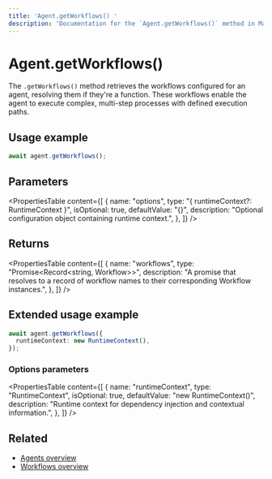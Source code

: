 ```yaml
---
title: 'Agent.getWorkflows() '
description: 'Documentation for the `Agent.getWorkflows()` method in Mastra agents, which retrieves the workflows that the agent can execute.'
---
```


# Agent.getWorkflows()

The `.getWorkflows()` method retrieves the workflows configured for an agent, resolving them if they're a function. These workflows enable the agent to execute complex, multi-step processes with defined execution paths.

## Usage example

```typescript copy
await agent.getWorkflows();
```

## Parameters

<PropertiesTable
content={[
{
name: "options",
type: "{ runtimeContext?: RuntimeContext }",
isOptional: true,
defaultValue: "{}",
description: "Optional configuration object containing runtime context.",
},
]}
/>

## Returns

<PropertiesTable
content={[
{
name: "workflows",
type: "Promise<Record<string, Workflow>>",
description: "A promise that resolves to a record of workflow names to their corresponding Workflow instances.",
},
]}
/>

## Extended usage example

```typescript copy
await agent.getWorkflows({
  runtimeContext: new RuntimeContext(),
});
```

### Options parameters

<PropertiesTable
content={[
{
name: "runtimeContext",
type: "RuntimeContext",
isOptional: true,
defaultValue: "new RuntimeContext()",
description: "Runtime context for dependency injection and contextual information.",
},
]}
/>

## Related

- [Agents overview](/docs/agents/overview)
- [Workflows overview](/docs/workflows/overview)
